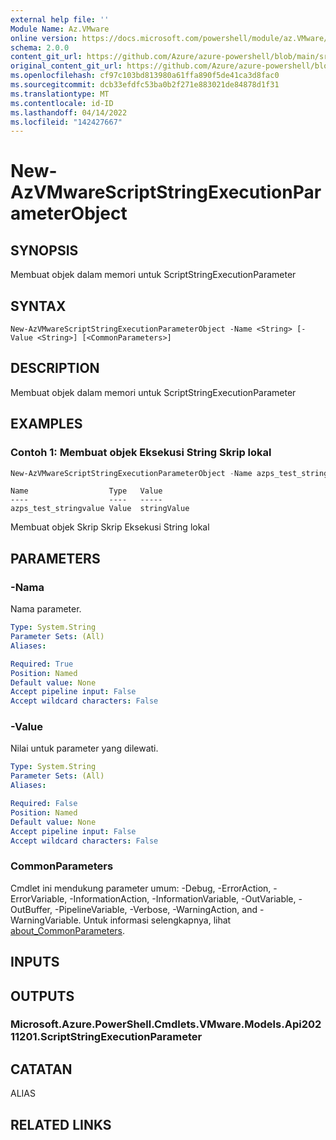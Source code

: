 ```yaml
---
external help file: ''
Module Name: Az.VMware
online version: https://docs.microsoft.com/powershell/module/az.VMware/new-AzVMwareScriptStringExecutionParameterObject
schema: 2.0.0
content_git_url: https://github.com/Azure/azure-powershell/blob/main/src/VMware/help/New-AzVMwareScriptStringExecutionParameterObject.md
original_content_git_url: https://github.com/Azure/azure-powershell/blob/main/src/VMware/help/New-AzVMwareScriptStringExecutionParameterObject.md
ms.openlocfilehash: cf97c103bd813980a61ffa890f5de41ca3d8fac0
ms.sourcegitcommit: dcb33efdfc53ba0b2f271e883021de84878d1f31
ms.translationtype: MT
ms.contentlocale: id-ID
ms.lasthandoff: 04/14/2022
ms.locfileid: "142427667"
---
```

# New-AzVMwareScriptStringExecutionParameterObject

## SYNOPSIS
Membuat objek dalam memori untuk ScriptStringExecutionParameter

## SYNTAX

```
New-AzVMwareScriptStringExecutionParameterObject -Name <String> [-Value <String>] [<CommonParameters>]
```

## DESCRIPTION
Membuat objek dalam memori untuk ScriptStringExecutionParameter

## EXAMPLES

### Contoh 1: Membuat objek Eksekusi String Skrip lokal
```powershell
New-AzVMwareScriptStringExecutionParameterObject -Name azps_test_stringvalue -Value "stringValue"
```
```output
Name                  Type   Value
----                  ----   -----
azps_test_stringvalue Value  stringValue
```

Membuat objek Skrip Skrip Eksekusi String lokal

## PARAMETERS

### -Nama
Nama parameter.

```yaml
Type: System.String
Parameter Sets: (All)
Aliases:

Required: True
Position: Named
Default value: None
Accept pipeline input: False
Accept wildcard characters: False
```

### -Value
Nilai untuk parameter yang dilewati.

```yaml
Type: System.String
Parameter Sets: (All)
Aliases:

Required: False
Position: Named
Default value: None
Accept pipeline input: False
Accept wildcard characters: False
```

### CommonParameters
Cmdlet ini mendukung parameter umum: -Debug, -ErrorAction, -ErrorVariable, -InformationAction, -InformationVariable, -OutVariable, -OutBuffer, -PipelineVariable, -Verbose, -WarningAction, and -WarningVariable. Untuk informasi selengkapnya, lihat [about_CommonParameters](http://go.microsoft.com/fwlink/?LinkID=113216).

## INPUTS

## OUTPUTS

### Microsoft.Azure.PowerShell.Cmdlets.VMware.Models.Api20211201.ScriptStringExecutionParameter

## CATATAN

ALIAS

## RELATED LINKS

